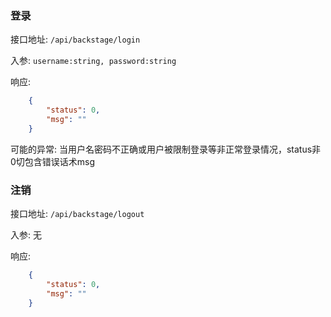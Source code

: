 ### 登录

接口地址: ``/api/backstage/login``

入参: 
``username:string, password:string``

响应: 
```json
    {
        "status": 0,
        "msg": ""
    }
```
可能的异常: 当用户名密码不正确或用户被限制登录等非正常登录情况，status非0切包含错误话术msg

### 注销

接口地址: ``/api/backstage/logout``

入参: 
无

响应: 
```json
    {
        "status": 0,
        "msg": ""
    }
```